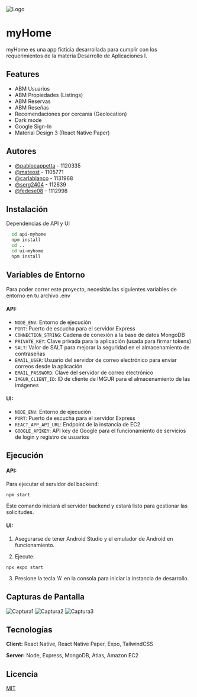 
![Logo](https://i.imgur.com/CyBY6ZQ.jpg)


# myHome 

myHome es una app ficticia desarrollada para cumplir con los requerimientos de la materia Desarrollo de Aplicaciones I. 



## Features

- ABM Usuarios
- ABM Propiedades (Listings)
- ABM Reservas
- ABM Reseñas
- Recomendaciones por cercanía (Geolocation)
- Dark mode
- Google Sign-In
- Material Design 3 (React Native Paper)
## Autores

- [@pablocappetta](https://www.github.com/pablocappetta) - 1120335
- [@mateost](https://www.github.com/mateost) - 1105771
- [@carlablanco](https://www.github.com/carlablanco) - 1131968
- [@serg2404](https://www.github.com/serg2404) - 112639
- [@fedese08](https://www.github.com/fedese08) - 1112998



## Instalación

Dependencias de API y UI

```bash
  cd api-myhome
  npm install
  cd ..
  cd ui-myhome
  npm install
```
## Variables de Entorno

Para poder correr este proyecto, necesitás las siguientes variables de entorno en tu archivo .env

#### API:

- `NODE_ENV`: Entorno de ejecución
- `PORT`: Puerto de escucha para el servidor Express
- `CONNECTION_STRING`: Cadena de conexión a la base de datos MongoDB
- `PRIVATE_KEY`: Clave privada para la aplicación (usada para firmar tokens)
- `SALT`: Valor de SALT para mejorar la seguridad en el almacenamiento de contraseñas
- `EMAIL_USER`: Usuario del servidor de correo electrónico para enviar correos desde la aplicación
- `EMAIL_PASSWORD`: Clave del servidor de correo electrónico
- `IMGUR_CLIENT_ID`: ID de cliente de IMGUR para el almacenamiento de las imágenes

#### UI:

- `NODE_ENV`: Entorno de ejecución
- `PORT`: Puerto de escucha para el servidor Express
- `REACT_APP_API_URL`: Endpoint de la instancia de EC2
- `GOOGLE_APIKEY`: API key de Google para el funcionamiento de servicios de login y registro de usuarios
## Ejecución

#### API:

Para ejecutar el servidor del backend:

```
npm start
```

Este comando iniciará el servidor backend y estará listo para gestionar las solicitudes.

#### UI:


1. Asegurarse de tener Android Studio y el emulador de Android en funcionamiento.

2. Ejecute: 

```
npx expo start
```

3. Presione la tecla 'A' en la consola para iniciar la instancia de desarrollo.


## Capturas de Pantalla

![Captura1](https://i.imgur.com/nzpqnXm.png)
![Captura2](https://i.imgur.com/FuflmUd.png)
![Captura3](https://i.imgur.com/jHwdoC0.png)


## Tecnologías

**Client:** React Native, React Native Paper, Expo, TailwindCSS

**Server:** Node, Express, MongoDB, Atlas, Amazon EC2

## Licencia

[MIT](https://choosealicense.com/licenses/mit/)

